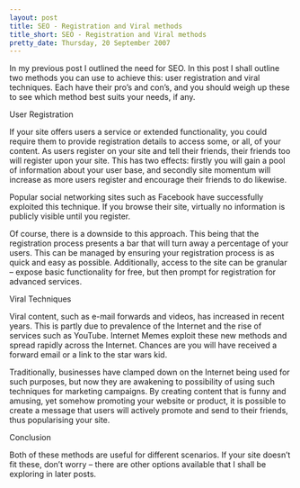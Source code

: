 ```yaml
---
layout: post
title: SEO - Registration and Viral methods
title_short: SEO - Registration and Viral methods
pretty_date: Thursday, 20 September 2007
---
```

In my previous post I outlined the need for SEO.  In this post I shall outline two methods you can use to achieve this: user registration and viral techniques.  Each have their pro’s and con’s, and you should weigh up these to see which method best suits your needs, if any.

User Registration
 
If your site offers users a service or extended functionality, you could require them to provide registration details to access some, or all, of your content.  As users register on your site and tell their friends, their friends too will register upon your site.  This has two effects: firstly you will gain a pool of information about your user base, and secondly site momentum will increase as more users register and encourage their friends to do likewise.
 
Popular social networking sites such as Facebook have successfully exploited this technique.  If you browse their site, virtually no information is publicly visible until you register.

Of course, there is a downside to this approach.  This being that the registration process presents a bar that will turn away a percentage of your users.  This can be managed by ensuring your registration process is as quick and easy as possible.  Additionally, access to the site can be granular – expose basic functionality for free, but then prompt for registration for advanced services.

Viral Techniques
 
Viral content, such as e-mail forwards and videos, has increased in recent years.   This is partly due to prevalence of the Internet and the rise of services such as YouTube.  Internet Memes exploit these new methods and spread rapidly across the Internet.  Chances are you will have received a forward email or a link to the star wars kid.  

Traditionally, businesses have clamped down on the Internet being used for such purposes, but now they are awakening to possibility of using such techniques for marketing campaigns.  By creating content that is funny and amusing, yet somehow promoting your website or product, it is possible to create a message that users will actively promote and send to their friends, thus popularising your site.

Conclusion

Both of these methods are useful for different scenarios.  If your site doesn’t fit these, don’t worry – there are other options available that I shall be exploring in later posts.